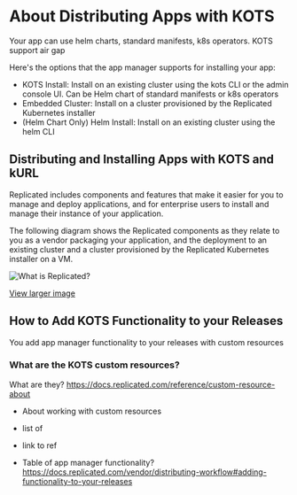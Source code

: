 # About Distributing Apps with KOTS

Your app can use helm charts, standard manifests, k8s operators. KOTS support air gap

Here's the options that the app manager supports for installing your app:

* KOTS Install: Install on an existing cluster using the kots CLI or the admin console UI. Can be Helm chart of standard manifests or k8s operators
* Embedded Cluster: Install on a cluster provisioned by the Replicated Kubernetes installer
* (Helm Chart Only) Helm Install: Install on an existing cluster using the helm CLI

## Distributing and Installing Apps with KOTS and kURL

Replicated includes components and features that make it easier for you to manage and deploy applications, and for enterprise users to install and manage their instance of your application.

The following diagram shows the Replicated components as they relate to you as a vendor packaging your application, and the deployment to an existing cluster and a cluster provisioned by the Replicated Kubernetes installer on a VM.

![What is Replicated?](/images/replicated-components-diagram.png)

[View larger image](/images/replicated-components-diagram.png)

## How to Add KOTS Functionality to your Releases

You add app manager functionality to your releases with custom resources

### What are the KOTS custom resources? 

What are they? https://docs.replicated.com/reference/custom-resource-about

* About working with custom resources
* list of
* link to ref

* Table of app manager functionality? https://docs.replicated.com/vendor/distributing-workflow#adding-functionality-to-your-releases 

